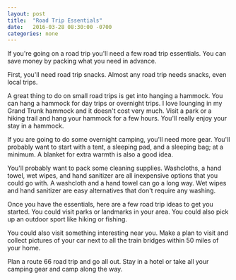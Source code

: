 ```yaml
---
layout: post
title:  "Road Trip Essentials"
date:   2016-03-28 08:30:00 -0700
categories: none
---
```

If you're going on a road trip you'll need a few road trip essentials. You can save money by packing what you need in advance.

First, you'll need road trip snacks. Almost any road trip needs snacks, even local trips.

A great thing to do on small road trips is get into hanging a hammock. You can hang a hammock for day trips or overnight trips. I love lounging in my Grand Trunk hammock and it doesn't cost very much. Visit a park or a hiking trail and hang your hammock for a few hours. You'll really enjoy your stay in a hammock.

If you are going to do some overnight camping, you'll need more gear. You'll probably want to start with a tent, a sleeping pad, and a sleeping bag; at a minimum.  A blanket for extra warmth is also a good idea.

You'll probably want to pack some cleaning supplies. Washcloths, a hand towel, wet wipes, and hand sanitizer are all inexpensive options that you could go with. A washcloth and a hand towel can go a long way. Wet wipes and hand sanitizer are easy alternatives that don't require any washing.

Once you have the essentials, here are a few road trip ideas to get you started. You could visit parks or landmarks in your area. You could also pick up an outdoor sport like hiking or fishing.

You could also visit something interesting near you. Make a plan to visit and collect pictures of your car next to all the train bridges within 50 miles of your home.

Plan a route 66 road trip and go all out. Stay in a hotel or take all your camping gear and camp along the way.
